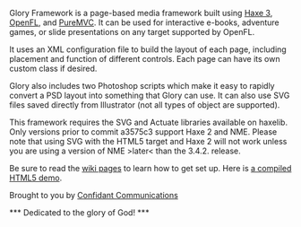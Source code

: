 Glory Framework is a page-based media framework built using [Haxe 3](http://haxe.org/), [OpenFL](http://openfl.org), and [PureMVC](http://puremvc.org/). It can be used for interactive e-books, adventure games, or slide presentations on any target supported by OpenFL.

It uses an XML configuration file to build the layout of each page, including placement and function of different controls. Each page can have its own custom class if desired.

Glory also includes two Photoshop scripts which make it easy to rapidly convert a PSD layout into something that Glory can use. It can also use SVG files saved directly from Illustrator (not all types of object are supported).

This framework requires the SVG and Actuate libraries available on haxelib. Only versions prior to commit a3575c3 support Haxe 2 and NME.
Please note that using SVG with the HTML5 target and Haxe 2 will not work unless you are using a version of NME >later< than the 3.4.2. release.

Be sure to read the [wiki pages](https://github.com/ConfidantCommunications/Glory-Framework/wiki) to learn how to get set up.
Here is [a compiled HTML5 demo](http://confidant.ca/demo/glory/).

Brought to you by [Confidant Communications](http://confidant.ca)

*** Dedicated to the glory of God! ***